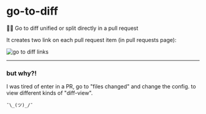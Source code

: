 # go-to-diff

📄👀 Go to diff unified or split directly in a pull request

It creates two link on each pull request item (in pull requests page):

![go to diff links]()

---

### but why?!

I was tired of enter in a PR, go to "files changed" and change the config. to view different kinds of "diff-view".

`¯\_(ツ)_/¯`
